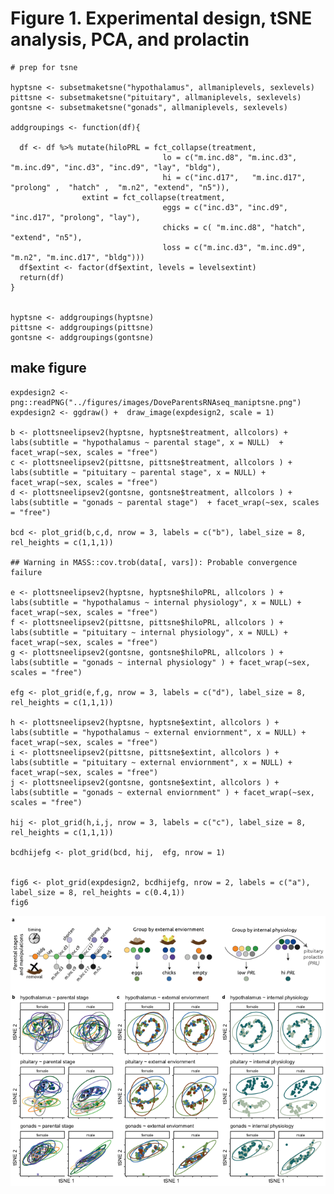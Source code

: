 Figure 1. Experimental design, tSNE analysis, PCA, and prolactin
================================================================

    # prep for tsne

    hyptsne <- subsetmaketsne("hypothalamus", allmaniplevels, sexlevels)
    pittsne <- subsetmaketsne("pituitary", allmaniplevels, sexlevels)
    gontsne <- subsetmaketsne("gonads", allmaniplevels, sexlevels)

    addgroupings <- function(df){
      
      df <- df %>% mutate(hiloPRL = fct_collapse(treatment, 
                                      lo = c("m.inc.d8", "m.inc.d3", "m.inc.d9", "inc.d3", "inc.d9", "lay", "bldg"),
                                      hi = c("inc.d17",   "m.inc.d17", "prolong" ,  "hatch" ,  "m.n2", "extend", "n5")),
                    extint = fct_collapse(treatment, 
                                      eggs = c("inc.d3", "inc.d9", "inc.d17", "prolong", "lay"),
                                      chicks = c( "m.inc.d8", "hatch", "extend", "n5"),
                                      loss = c("m.inc.d3", "m.inc.d9", "m.n2", "m.inc.d17", "bldg")))
      df$extint <- factor(df$extint, levels = levelsextint)
      return(df)
    }
      

    hyptsne <- addgroupings(hyptsne)
    pittsne <- addgroupings(pittsne)
    gontsne <- addgroupings(gontsne)

make figure
-----------

    expdesign2 <- png::readPNG("../figures/images/DoveParentsRNAseq_maniptsne.png")
    expdesign2 <- ggdraw() +  draw_image(expdesign2, scale = 1)

    b <- plottsneelipsev2(hyptsne, hyptsne$treatment, allcolors) + labs(subtitle = "hypothalamus ~ parental stage", x = NULL)  + facet_wrap(~sex, scales = "free")
    c <- plottsneelipsev2(pittsne, pittsne$treatment, allcolors ) + labs(subtitle = "pituitary ~ parental stage", x = NULL) + facet_wrap(~sex, scales = "free") 
    d <- plottsneelipsev2(gontsne, gontsne$treatment, allcolors ) + labs(subtitle = "gonads ~ parental stage")  + facet_wrap(~sex, scales = "free")  

    bcd <- plot_grid(b,c,d, nrow = 3, labels = c("b"), label_size = 8, rel_heights = c(1,1,1))

    ## Warning in MASS::cov.trob(data[, vars]): Probable convergence failure

    e <- plottsneelipsev2(hyptsne, hyptsne$hiloPRL, allcolors ) + labs(subtitle = "hypothalamus ~ internal physiology", x = NULL) + facet_wrap(~sex, scales = "free")  
    f <- plottsneelipsev2(pittsne, pittsne$hiloPRL, allcolors ) + labs(subtitle = "pituitary ~ internal physiology", x = NULL) + facet_wrap(~sex, scales = "free")   
    g <- plottsneelipsev2(gontsne, gontsne$hiloPRL, allcolors ) + labs(subtitle = "gonads ~ internal physiology" ) + facet_wrap(~sex, scales = "free")   

    efg <- plot_grid(e,f,g, nrow = 3, labels = c("d"), label_size = 8, rel_heights = c(1,1,1))

    h <- plottsneelipsev2(hyptsne, hyptsne$extint, allcolors ) + labs(subtitle = "hypothalamus ~ external enviornment", x = NULL) + facet_wrap(~sex, scales = "free")  
    i <- plottsneelipsev2(pittsne, pittsne$extint, allcolors ) + labs(subtitle = "pituitary ~ external enviornment", x = NULL) + facet_wrap(~sex, scales = "free")   
    j <- plottsneelipsev2(gontsne, gontsne$extint, allcolors ) + labs(subtitle = "gonads ~ external enviornment" ) + facet_wrap(~sex, scales = "free")   

    hij <- plot_grid(h,i,j, nrow = 3, labels = c("c"), label_size = 8, rel_heights = c(1,1,1))

    bcdhijefg <- plot_grid(bcd, hij,  efg, nrow = 1)


    fig6 <- plot_grid(expdesign2, bcdhijefg, nrow = 2, labels = c("a"), label_size = 8, rel_heights = c(0.4,1))
    fig6

![](../figures/fig5-1.png)
